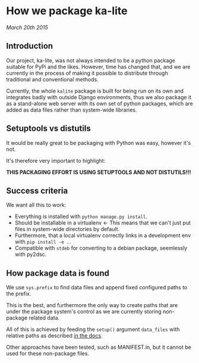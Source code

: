 How we package ka-lite
======================

*March 20th 2015*

Introduction
------------

Our project, ka-lite, was not always intended to be a python package suitable
for PyPi and the likes. However, time has changed that, and we are currently
in the process of making it possible to distribute through traditional
and conventional methods.

Currently, the whole `kalite` package is built for being run on its own and
integrates badly with outside Django environments, thus we also package it as
a stand-alone web server with its own set of python packages, which are added
as data files rather than system-wide libraries.

Setuptools vs distutils
-----------------------

It would be really great to be packaging with Python was easy, however it's not.

It's therefore very important to highlight:

**THIS PACKAGING EFFORT IS USING SETUPTOOLS AND NOT DISTUTILS!!!**


Success criteria
----------------

We want all this to work:

 * Everything is installed with `python manage.py install`.
 * Should be installable in a virtualenv <- This means that we can't just put
   files in system-wide directories by default.
 * Furthermore, that a local virtualenv correctly links in a development env
   with `pip install -e .`.
 * Compatible with `stdeb` for converting to a debian package, seemlessly
   with py2dsc.


How package data is found
-------------------------

We use `sys.prefix` to find data files and append fixed configured paths to
the prefix.

This is the best, and furthermore the only way to create paths that are under
the package system's control as we are currently storing non-package related
data.

All of this is achieved by feeding the `setup()` argument `data_files` with
relative paths as described
[in the docs](https://docs.python.org/2/distutils/setupscript.html#installing-additional-files).

Other approaches have been tested, such as MANIFEST.in, but it cannot be
used for these non-package files.